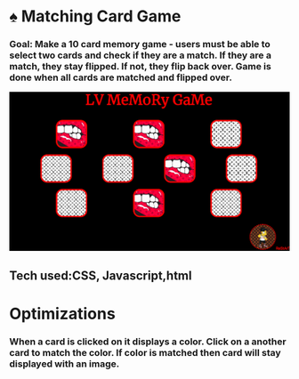 # ♠️  Matching Card Game

### Goal: Make a 10 card memory game - users must be able to select two cards and check if they are a match. If they are a match, they stay flipped. If not, they flip back over. Game is done when all cards are matched and flipped over.

![Matching Card Game](lvGame.png)


## Tech used:CSS, Javascript,html


# Optimizations

### When a card is clicked on it displays a color. Click on a another card to match the color. If color is matched then card will stay displayed with an image.
